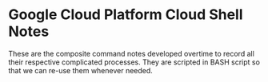 # Google Cloud Platform Cloud Shell Notes
These are the composite command notes developed overtime to record all their
respective complicated processes. They are scripted in BASH script so that we
can re-use them whenever needed.
